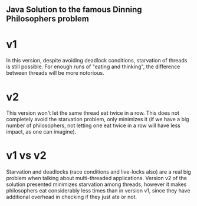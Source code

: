 ## Java Solution to the famous Dinning Philosophers problem

# v1

In this version, despite avoiding deadlock conditions, starvation of threads is still possible. 
For enough runs of "eating and thinking", the difference between threads will be more notorious.

# v2

This version won't let the same thread eat twice in a row. This does not completely avoid 
the starvation problem, only minimizes it (if we have a big number of philosophers, not letting one eat 
twice in a row will have less impact, as one can imagine). 

# v1 vs v2

Starvation and deadlocks (race conditions and live-locks also) are a real big problem when 
talking about multi-threaded applications. Version v2 of the solution presented minimizes starvation among threads,
however it makes philosophers eat considerably less times than in version v1, since they have additional overhead in 
checking if they just ate or not.